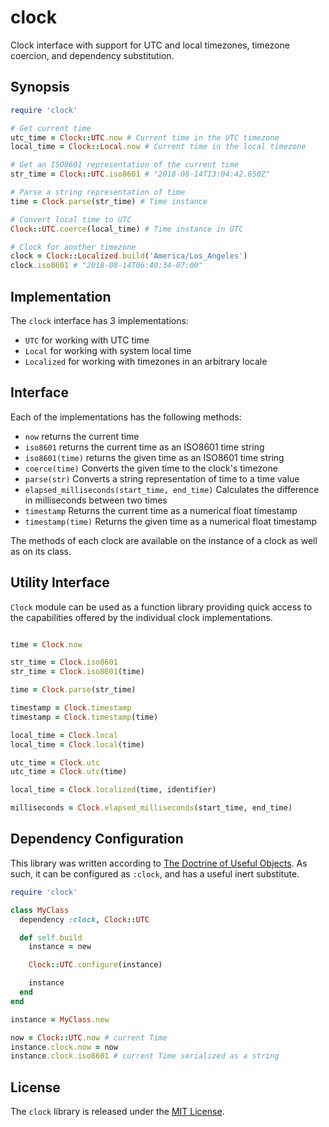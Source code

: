 # clock

Clock interface with support for UTC and local timezones, timezone coercion, and dependency substitution.

## Synopsis

```ruby
require 'clock'

# Get current time
utc_time = Clock::UTC.now # Current time in the UTC timezone
local_time = Clock::Local.now # Current time in the local timezone

# Get an ISO8601 representation of the current time
str_time = Clock::UTC.iso8601 # "2018-08-14T13:04:42.650Z"

# Parse a string representation of time
time = Clock.parse(str_time) # Time instance

# Convert local time to UTC
Clock::UTC.coerce(local_time) # Time instance in UTC

# Clock for another timezone
clock = Clock::Localized.build('America/Los_Angeles')
clock.iso8601 # "2018-08-14T06:40:34-07:00"
```

## Implementation

The `clock` interface has 3 implementations:

 - `UTC` for working with UTC time
 - `Local` for working with system local time
 - `Localized` for working with timezones in an arbitrary locale

## Interface

Each of the implementations has the following methods:

- `now` returns the current time
- `iso8601` returns the current time as an ISO8601 time string
- `iso8601(time)` returns the given time as an ISO8601 time string
- `coerce(time)` Converts the given time to the clock's timezone
- `parse(str)` Converts a string representation of time to a time value
- `elapsed_milliseconds(start_time, end_time)` Calculates the difference in milliseconds between two times
- `timestamp` Returns the current time as a numerical float timestamp
- `timestamp(time)` Returns the given time as a numerical float timestamp

The methods of each clock are available on the instance of a clock as well as on its class.

## Utility Interface

`Clock` module can be used as a function library providing quick access to the capabilities offered by the individual clock implementations.

```ruby

time = Clock.now

str_time = Clock.iso8601
str_time = Clock.iso8601(time)

time = Clock.parse(str_time)

timestamp = Clock.timestamp
timestamp = Clock.timestamp(time)

local_time = Clock.local
local_time = Clock.local(time)

utc_time = Clock.utc
utc_time = Clock.utc(time)

local_time = Clock.localized(time, identifier)

milliseconds = Clock.elapsed_milliseconds(start_time, end_time)
```

## Dependency Configuration

This library was written according to [The Doctrine of Useful Objects](http://docs.eventide-project.org/user-guide/useful-objects.html). As such, it can be configured as `:clock`, and has a useful inert substitute.

```ruby
require 'clock'

class MyClass
  dependency :clock, Clock::UTC

  def self.build
    instance = new

    Clock::UTC.configure(instance)

    instance
  end
end

instance = MyClass.new

now = Clock::UTC.now # current Time
instance.clock.now = now
instance.clock.iso8601 # current Time serialized as a string
```

## License

The `clock` library is released under the [MIT License](https://github.com/obsidian-btc/clock/blob/master/MIT-License.txt).
